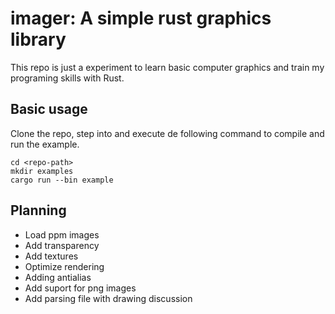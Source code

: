 # imager: A simple rust graphics library

This repo is just a experiment to learn basic computer graphics and train my programing
skills with Rust.

## Basic usage

Clone the repo, step into and execute de following command to compile and run the example.
    
    cd <repo-path>
    mkdir examples
    cargo run --bin example

## Planning

- Load ppm images
- Add transparency
- Add textures
- Optimize rendering
- Adding antialias
- Add suport for png images
- Add parsing file with drawing discussion
